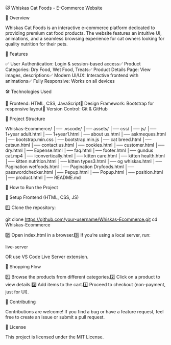 🐱 Whiskas Cat Foods - E-Commerce Website

🚀 Overview

Whiskas Cat Foods is an interactive e-commerce platform dedicated to providing premium cat food products. The website features an intuitive UI, animations, and a seamless browsing experience for cat owners looking for quality nutrition for their pets.

🌟 Features

✅ User Authentication: Login & session-based access✅ Product Categories: Dry Food, Wet Food, Treats✅ Product Details Page: View images, descriptions✅ Modern UI/UX: Interactive frontend with animations✅ Fully Responsive: Works on all devices

🛠 Technologies Used

🔹 Frontend: HTML, CSS, JavaScript🔹 Design Framework: Bootstrap for responsive layout🔹 Version Control: Git & GitHub

📂 Project Structure

Whiskas-Ecommerce/
│── .vscode/
│── assets/
│── css/
│── js/
│── 1+year adult.html
│── 1+year1.html
│── about us.html
│── askmeques.html
│── bootstrap.min.css
│── bootstrap.min.js
│── cat breed.html
│── catsun.html
│── contact us.html
│── cookies.html
│── customer.html
│── dry.html
│── Expense.html
│── faq.html
│── footer.html
│── gundus cat.mp4
│── iconvertically.html
│── kitten care.html
│── kitten health.html
│── kitten nutrition.html
│── kitten types3.html
│── og whiskas.html
│── Pagination wetfoods.html
│── Pagination Dryfoods.html
│── passwordchecker.html
│── Pepup.html
│── Popup.html
│── position.html
│── product.html
│── README.md

🏁 How to Run the Project

🎨 Setup Frontend (HTML, CSS, JS)

1️⃣ Clone the repository:

git clone https://github.com/your-username/Whiskas-Ecommerce.git
cd Whiskas-Ecommerce

2️⃣ Open index.html in a browser.3️⃣ If you’re using a local server, run:

live-server

OR use VS Code Live Server extension.

🛒 Shopping Flow

1️⃣ Browse the products from different categories.2️⃣ Click on a product to view details.3️⃣ Add items to the cart.4️⃣ Proceed to checkout (non-payment, just for UI).

🤝 Contributing

Contributions are welcome! If you find a bug or have a feature request, feel free to create an issue or submit a pull request.

📜 License

This project is licensed under the MIT License.
